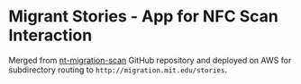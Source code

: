 # Migrant Stories - App for NFC Scan Interaction

Merged from [nt-migration-scan](https://github.com/civic-data-design-lab/nt-migration-scan) GitHub repository and deployed on AWS for subdirectory routing to `http://migration.mit.edu/stories`.